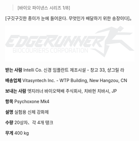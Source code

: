 > [바이오 파이낸스 시리즈 1/8] 

[구깃구깃한 종이가 눈에 들어온다. 무엇인가 배달하기 위한 송장이다]。 

![엣지러너 바이오택배 주식회사](/resources/lore/edgerunnerbiocorp.png)
  
**받는 사람**
Intelli Co. 신경 임플란트 제조시설 - 창고 33, 샹그릴 라

**배송업체**
Vitasyntech Inc. - WTP Building, New Hangzou, CN

**보내는 사람**
엣지러너 바이오택배 주식회사, 치바현 치바시, JP

**항목**
Psychoxone Mk4

**설명**
실험용 신체 강화제

**수량**
20상자、각 4개 탱크

**무게**
400 kg
